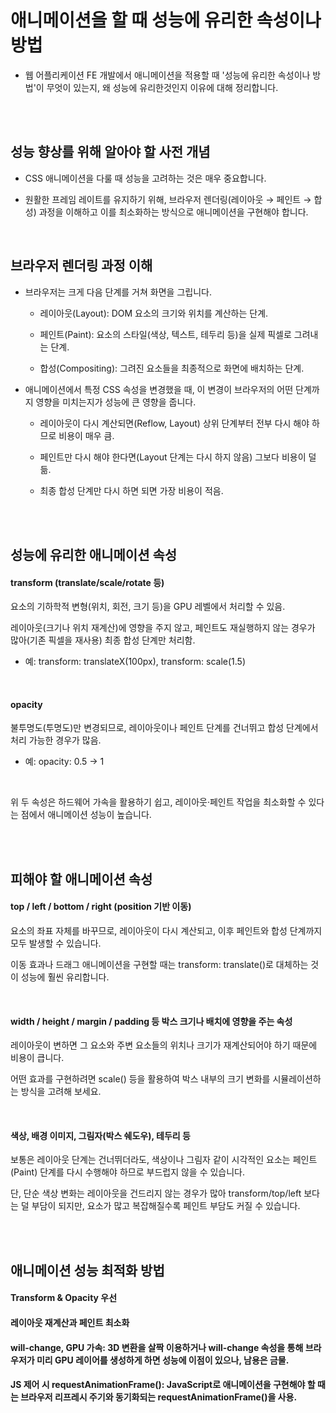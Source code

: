 # 애니메이션을 할 때 성능에 유리한 속성이나 방법

- 웹 어플리케이션 FE 개발에서 애니메이션을 적용할 때 '성능에 유리한 속성이나 방법'이 무엇이 있는지, 왜 성능에 유리한것인지 이유에 대해 정리합니다.

<br/><br/>

## 성능 향상를 위해 알아야 할 사전 개념

- CSS 애니메이션을 다룰 때 성능을 고려하는 것은 매우 중요합니다.

- 원활한 프레임 레이트를 유지하기 위해, 브라우저 렌더링(레이아웃 → 페인트 → 합성) 과정을 이해하고 이를 최소화하는 방식으로 애니메이션을 구현해야 합니다.

<br/>

## 브라우저 렌더링 과정 이해

- 브라우저는 크게 다음 단계를 거쳐 화면을 그립니다.

  - 레이아웃(Layout): DOM 요소의 크기와 위치를 계산하는 단계.

  - 페인트(Paint): 요소의 스타일(색상, 텍스트, 테두리 등)을 실제 픽셀로 그려내는 단계.

  - 합성(Compositing): 그려진 요소들을 최종적으로 화면에 배치하는 단계.

- 애니메이션에서 특정 CSS 속성을 변경했을 때, 이 변경이 브라우저의 어떤 단계까지 영향을 미치는지가 성능에 큰 영향을 줍니다.

  - 레이아웃이 다시 계산되면(Reflow, Layout) 상위 단계부터 전부 다시 해야 하므로 비용이 매우 큼.

  - 페인트만 다시 해야 한다면(Layout 단계는 다시 하지 않음) 그보다 비용이 덜 듦.

  - 최종 합성 단계만 다시 하면 되면 가장 비용이 적음.

<br/><br/>

## 성능에 유리한 애니메이션 속성

#### transform (translate/scale/rotate 등)

요소의 기하학적 변형(위치, 회전, 크기 등)을 GPU 레벨에서 처리할 수 있음.

레이아웃(크기나 위치 재계산)에 영향을 주지 않고, 페인트도 재실행하지 않는 경우가 많아(기존 픽셀을 재사용) 최종 합성 단계만 처리함.

- 예: transform: translateX(100px), transform: scale(1.5)

<br/>

#### opacity

불투명도(투명도)만 변경되므로, 레이아웃이나 페인트 단계를 건너뛰고 합성 단계에서 처리 가능한 경우가 많음.

- 예: opacity: 0.5 → 1

<br/>

위 두 속성은 하드웨어 가속을 활용하기 쉽고, 레이아웃·페인트 작업을 최소화할 수 있다는 점에서 애니메이션 성능이 높습니다.

<br/><br/>

## 피해야 할 애니메이션 속성

#### top / left / bottom / right (position 기반 이동)

요소의 좌표 자체를 바꾸므로, 레이아웃이 다시 계산되고, 이후 페인트와 합성 단계까지 모두 발생할 수 있습니다.

이동 효과나 드래그 애니메이션을 구현할 때는 transform: translate()로 대체하는 것이 성능에 훨씬 유리합니다.

<br/>

#### width / height / margin / padding 등 박스 크기나 배치에 영향을 주는 속성

레이아웃이 변하면 그 요소와 주변 요소들의 위치나 크기가 재계산되어야 하기 때문에 비용이 큽니다.

어떤 효과를 구현하려면 scale() 등을 활용하여 박스 내부의 크기 변화를 시뮬레이션하는 방식을 고려해 보세요.

<br/>

#### 색상, 배경 이미지, 그림자(박스 쉐도우), 테두리 등

보통은 레이아웃 단계는 건너뛰더라도, 색상이나 그림자 같이 시각적인 요소는 페인트(Paint) 단계를 다시 수행해야 하므로 부드럽지 않을 수 있습니다.

단, 단순 색상 변화는 레이아웃을 건드리지 않는 경우가 많아 transform/top/left 보다는 덜 부담이 되지만, 요소가 많고 복잡해질수록 페인트 부담도 커질 수 있습니다.

<br/><br/>

## 애니메이션 성능 최적화 방법

#### Transform & Opacity 우선

#### 레이아웃 재계산과 페인트 최소화

#### will-change, GPU 가속: 3D 변환을 살짝 이용하거나 will-change 속성을 통해 브라우저가 미리 GPU 레이어를 생성하게 하면 성능에 이점이 있으나, 남용은 금물.

#### JS 제어 시 requestAnimationFrame(): JavaScript로 애니메이션을 구현해야 할 때는 브라우저 리프레시 주기와 동기화되는 requestAnimationFrame()을 사용.

<br/>
